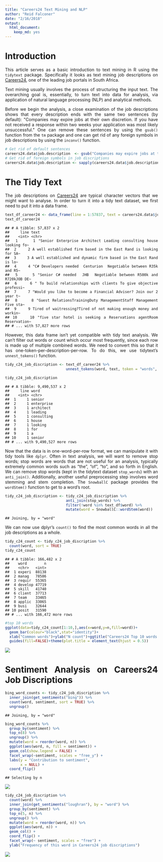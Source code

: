 ```yaml
---
title: "Careers24 Text Mining and NLP"
author: "Reid Falconer"
date: "2/16/2018"
output: 
  html_document: 
    keep_md: yes
---
```


<style>
body {
text-align: justify}
</style>

# Introduction

This article serves as a basic introduction to text mining in R using the `tidytext` package. Specifically it looks as text mining job descriptions on [Careers24](http://www.careers24.com/), one of the leading job portals in South Africa.

Text mining usually involves the process of structuring the input text. The overarching goal is, essentially, to turn text into data for analysis, via application of natural language processing (NLP) and analytical methods.



Before we begin the analysis, a close examination of the job descriptions shows that every description ends with the same two sentences (by default): "Companies may expire jobs at their own discretion. If you have not received a response within two weeks your application was most likely unsuccessful." One can remove these sentences by using the `gsub()` function from the `tm` package and one can get rid of any foreign symbols in job descriptions by using the `inconv()` function.  


```r
# Get rid of default sentences
careers24.data$job.description  <- gsub("Companies may expire jobs at their own discretion. If you have not received a response within two weeks, your application was most likely unsuccessful.", "", careers24.data$job.description )
# Get rid of foreign symbols in job discriptions
careers24.data$job.description <- sapply(careers24.data$job.description,function(row) iconv(row, "latin1", "ASCII", sub=""))
```


# The Tidy Text 

The job descriptions on [Careers24](http://www.careers24.com/) are typical character vectors that we might want to analyse. In order to turn it into a tidy text dataset, we first need to put it into a data frame.

```r
text_df_career24 <- data_frame(line = 1:57837, text = careers24.data$job.description)
text_df_career24
```

```
## # A tibble: 57,837 x 2
##     line text                                                             
##    <int> <chr>                                                            
##  1     1 "Senior Enterprise Architect Leading consulting house looking fo~
##  2     2 A well established firm based in the East Rand is looking for SA~
##  3     3 A well established and dynamic firm based in the East Rand is lo~
##  4     4 "C# Developers needed  Centurion  Negotiable between R35k and R5~
##  5     5 "Senior C# needed  JHB  Negotiable between R500k and R720kJOB DE~
##  6     6 " To build relationships with clients To give objective professi~
##  7     7 "Would you like to become a Financial Adviser? Join our 2 year t~
##  8     8 "Guest RelationsTrainingDuty ManagementStaff Management Five sta~
##  9     9 Tired of waitressing?Tired of not making enough money and workin~
## 10    10 "five star hotel is seeking a Reservations agentRoom Reservation~
## # ... with 57,827 more rows
```

However, this data frame isn’t yet compatible with tidy text analysis. We can’t filter out words or count which occur most frequently, since each row is made up of multiple combined words. We need to convert this so that it has one-token-per-description-per-row. To do this, we use tidytext’s `unnest_tokens()` function.


```r
tidy_c24_job_discription <- text_df_career24 %>%
                            unnest_tokens(word, text, token = "words", to_lower = TRUE)

tidy_c24_job_discription
```

```
## # A tibble: 9,490,537 x 2
##     line word      
##    <int> <chr>     
##  1     1 senior    
##  2     1 enterprise
##  3     1 architect 
##  4     1 leading   
##  5     1 consulting
##  6     1 house     
##  7     1 looking   
##  8     1 for       
##  9     1 a         
## 10     1 senior    
## # ... with 9,490,527 more rows
```

Now that the data is in one-word-per-row format, we can manipulate it with tidy tools like `dplyr`. Often in text analysis, we will want to remove stop words; stop words are words that are not useful for an analysis, typically extremely common words such as “the”, “of”, “to”, and so forth in English. We can remove stop words (kept in the tidytext dataset `stop_words`) with an `anti_join()`. Additionally, another useful preprocessing step involves word stemming and stem completion. The `SnowballC` package provides the `wordStem()` function to get to a word’s root.



```r
tidy_c24_job_discription <- tidy_c24_job_discription %>%
                            anti_join(stop_words) %>%
                            filter(!word %in% text_df$word) %>%
                            mutate(word = SnowballC::wordStem(word))
```

```
## Joining, by = "word"
```
We can now use dplyr’s `count()` to find the most common words in all the job descriptions as a whole.

```r
tidy_c24_count <- tidy_c24_job_discription %>%
  count(word, sort = TRUE) 
tidy_c24_count
```

```
## # A tibble: 166,482 x 2
##    word        n
##    <chr>   <int>
##  1 experi  88138
##  2 manag   78586
##  3 requir  55365
##  4 develop 47719
##  5 skill   41740
##  6 client  37713
##  7 team    33465
##  8 applic  33065
##  9 busi    32644
## 10 posit   31590
## # ... with 166,472 more rows
```




```r
#top 10 words
ggplot(data=tidy_c24_count[1:10,],aes(x=word,y=n,fill=word))+
  geom_bar(colour="black",stat="identity")+
  xlab("Common words")+ylab("N count")+ggtitle("Careers24 Top 10 words in Job Discriptions")+
  guides(fill=FALSE)+theme(plot.title = element_text(hjust = 0.5))
```

![](careers24_files/figure-html/unnamed-chunk-9-1.png)<!-- -->

# Sentiment Analysis on Careers24 Job Discriptions

```r
bing_word_counts <- tidy_c24_job_discription %>%
  inner_join(get_sentiments("bing")) %>%
  count(word, sentiment, sort = TRUE) %>%
  ungroup()
```

```
## Joining, by = "word"
```

```r
bing_word_counts %>%
  group_by(sentiment) %>%
  top_n(8) %>%
  ungroup() %>%
  mutate(word = reorder(word, n)) %>%
  ggplot(aes(word, n, fill = sentiment)) +
  geom_col(show.legend = FALSE) +
  facet_wrap(~sentiment, scales = "free_y") +
  labs(y = "Contribution to sentiment",
       x = NULL) +
  coord_flip()
```

```
## Selecting by n
```

![](careers24_files/figure-html/unnamed-chunk-10-1.png)<!-- -->

```r
tidy_c24_job_discription %>%
  count(word) %>%
  inner_join(get_sentiments("loughran"), by = "word") %>%
  group_by(sentiment) %>%
  top_n(5, n) %>%
  ungroup() %>%
  mutate(word = reorder(word, n)) %>%
  ggplot(aes(word, n)) +
  geom_col() +
  coord_flip() +
  facet_wrap(~ sentiment, scales = "free") +
  ylab("Frequency of this word in Careers24 job discriptions")
```

![](careers24_files/figure-html/unnamed-chunk-10-2.png)<!-- -->




